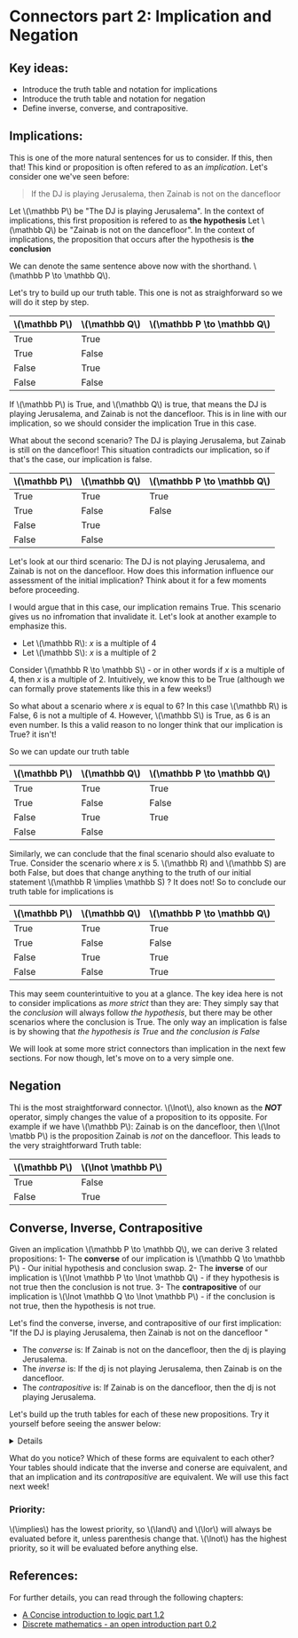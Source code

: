 # Connectors part 2: Implication and Negation

## Key ideas:
- Introduce the truth table and notation for implications
- Introduce the truth table and notation for negation
- Define inverse, converse, and contrapositive.

## Implications:
This is one of the more natural sentences for us to consider. If this, then that! This kind or proposition is often refered to as an *implication*. Let's consider one we've seen before:

> If the DJ is playing Jerusalema, then Zainab is not on the dancefloor

Let \\(\mathbb P\\) be "The DJ is playing Jerusalema". In the context of implications, this first proposition is refered to as **the hypothesis**
Let \\(\mathbb Q\\) be "Zainab is not on the dancefloor". In the context of implications, the proposition that occurs after the hypothesis is **the conclusion**

We can denote the same sentence above now with the shorthand. \\(\mathbb P \to \mathbb Q\\).

Let's try to build up our truth table. This one is not as straighforward so we will do it step by step.

| \\(\mathbb P\\) | \\(\mathbb Q\\) | \\(\mathbb P \to \mathbb Q\\) |
| ------------ | -------------| -----------------------------------|
| True | True |  |
| True | False |  | 
| False | True |  | 
| False | False |  | 


If \\(\mathbb P\\) is True, and \\(\mathbb Q\\) is true, that means the DJ is playing Jerusalema, and Zainab is not the dancefloor. This is in line with our implication, so we should consider the implication True in this case.

What about the second scenario? The DJ is playing Jerusalema, but Zainab is still on the dancefloor! This situation contradicts our implication, so if that's the case, our implication is false.

| \\(\mathbb P\\) | \\(\mathbb Q\\) | \\(\mathbb P \to \mathbb Q\\) |
| ------------ | -------------| --------------------------------|
| True | True | True |
| True | False | False | 
| False | True |  | 
| False | False |  | 

Let's look at our third scenario: The DJ is not playing Jerusalema, and Zainab is not on the dancefloor. How does this information influence our assessment of the initial implication? Think about it for a few moments before proceeding. 

I would argue that in this case, our implication remains True. This scenario gives us no infromation that invalidate it. Let's look at another example to emphasize this. 

- Let \\(\mathbb R\\): *x* is a multiple of 4
- Let \\(\mathbb S\\): *x* is a multiple of 2

Consider \\(\mathbb R \to \mathbb S\\) - or in other words if *x* is a multiple of 4, then *x* is a multiple of 2. Intuitively, we know this to be True (although we can formally prove statements like this in a few weeks!)

So what about a scenario where *x* is equal to 6? In this case \\(\mathbb R\\) is False, 6 is not a multiple of 4. However, \\(\mathbb S\\) is True, as 6 is an even number. Is this a valid reason to no longer think that our implication is True? it isn't!

So we can update our truth table 

| \\(\mathbb P\\) | \\(\mathbb Q\\) | \\(\mathbb P \to \mathbb Q\\)|
| ------------ | -------------| -------------------------------|
| True | True | True |
| True | False | False | 
| False | True | True | 
| False | False |  | 

Similarly, we can conclude that the final scenario should also evaluate to True. Consider the scenario where *x* is 5. \\(\mathbb R) and \\(\mathbb S) are both False, but does that change anything to the truth of our initial statement \\(\mathbb R \implies \mathbb S) ? It does not! So to conclude our truth table for implications is

| \\(\mathbb P\\) | \\(\mathbb Q\\) | \\(\mathbb P \to \mathbb Q\\)|
| ------------ | -------------| -----------------------------------|
| True | True | True |
| True | False | False | 
| False | True | True | 
| False | False | True | 

This may seem counterintuitive to you at a glance. The key idea here is not to consider implications as *more strict* than they are: They simply say that the *conclusion* will always follow *the hypothesis*, but there may be other scenarios where the conclusion is True. The only way an implication is false is by showing that *the hypothesis is True* and *the conclusion is False* 

We will look at some more strict connectors than implication in the next few sections. For now though, let's move on to a very simple one. 

## Negation

Thi is the most straightforward connector. \\(\lnot\\), also known as the ***NOT*** operator, simply changes the value of a proposition to its opposite. For example if we have \\(\mathbb P\\): Zainab is on the dancefloor, then \\(\lnot \matbb P\\) is the proposition Zainab is *not* on the dancefloor. This leads to the very straightforward Truth table:


| \\(\mathbb P\\) | \\(\lnot \mathbb P\\) |
| ------------ | -------------|
| True | False |
| False | True |

## Converse, Inverse, Contrapositive

Given an implication \\(\mathbb P \to \mathbb Q\\), we can derive 3 related propositions:
1- The **converse** of our implication is \\(\mathbb Q \to \mathbb P\\) - Our initial hypothesis and conclusion swap.
2- The **inverse** of our implication is \\(\lnot \mathbb P \to \lnot \mathbb Q\\) - if they hypothesis is not true then the conclusion is not true.
3- The **contrapositive** of our implication is \\(\lnot \mathbb Q \to \lnot \mathbb P\\) - if the conclusion is not true, then the hypothesis is not true.

Let's find the converse, inverse, and contrapositive of our first implication: "If the DJ is playing Jerusalema, then Zainab is not on the dancefloor
"

- The *converse* is: If Zainab is not on the dancefloor, then the dj is playing Jerusalema.
- The *inverse* is: If the dj is not playing Jerusalema, then Zainab is on the dancefloor.
- The *contrapositive* is: If Zainab is on the dancefloor, then the dj is not playing Jerusalema.

Let's build up the truth tables for each of these new propositions. Try it yourself before seeing the answer below:

<details>answer:
	
| \\(\mathbb P\\) | \\(\mathbb Q\\) | \\(\mathbb P \to \mathbb Q\\)| \\(\mathbb Q \to \mathbb P\\) | \\(\lnot \mathbb P \to \lnot \mathbb Q\\)|\\(\lnot \mathbb Q \to \lnot \mathbb P\\) |
| ------------ | -------------| -----------------------------------|--|--|--|
| True | True | True | True | True | True |
| True | False | False | True | True | False |
| False | True | True | False | False | True |
| False | False | True |  True | True | True |

</details>

What do you notice? Which of these forms are equivalent to each other? Your tables should indicate that the inverse and conerse are equivalent, and that an implication and its *contrapositive* are equivalent. We will use this fact next week!

### Priority:
\\(\implies\\) has the lowest priority, so \\(\land\\) and \\(\lor\\) will always be evaluated before it, unless parenthesis change that.
\\(\lnot\\) has the highest priority, so it will be evaluated before anything else. 

## References:

For further details, you can read through the following chapters:
- [A Concise introduction to logic part 1.2](https://open.umn.edu/opentextbooks/textbooks/452)
- [Discrete mathematics - an open introduction part 0.2](http://discrete.openmathbooks.org/dmoi3/sec_propositional.html)


